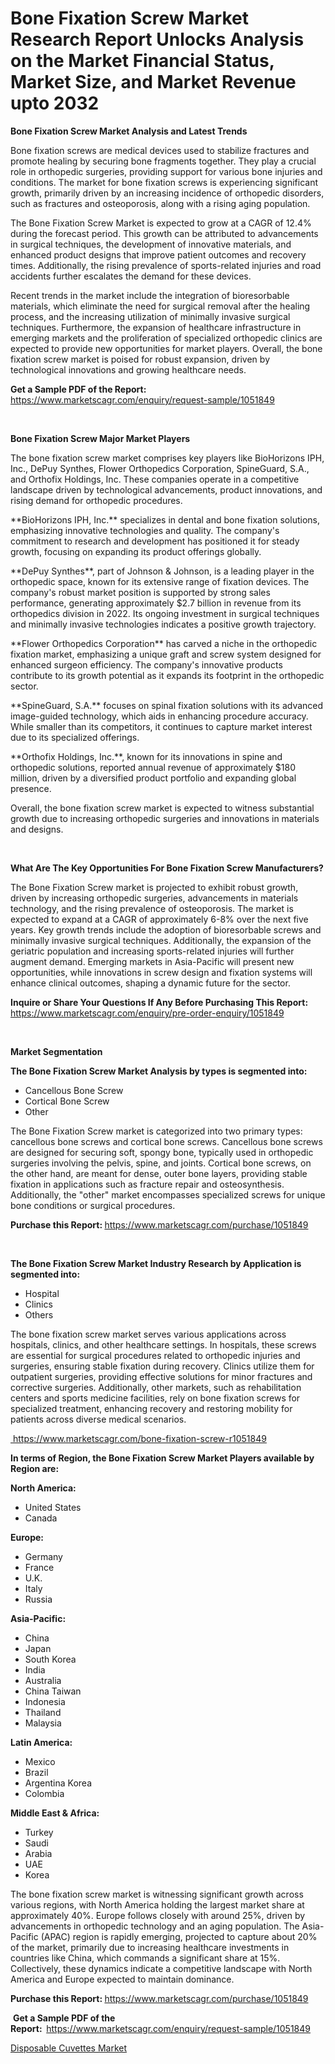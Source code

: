 <p><h1>Bone Fixation Screw Market Research Report Unlocks Analysis on the Market Financial Status, Market Size, and Market Revenue upto 2032</h1></p><p><strong>Bone Fixation Screw Market Analysis and Latest Trends</strong></p>
<p><p>Bone fixation screws are medical devices used to stabilize fractures and promote healing by securing bone fragments together. They play a crucial role in orthopedic surgeries, providing support for various bone injuries and conditions. The market for bone fixation screws is experiencing significant growth, primarily driven by an increasing incidence of orthopedic disorders, such as fractures and osteoporosis, along with a rising aging population.</p><p>The Bone Fixation Screw Market is expected to grow at a CAGR of 12.4% during the forecast period. This growth can be attributed to advancements in surgical techniques, the development of innovative materials, and enhanced product designs that improve patient outcomes and recovery times. Additionally, the rising prevalence of sports-related injuries and road accidents further escalates the demand for these devices.</p><p>Recent trends in the market include the integration of bioresorbable materials, which eliminate the need for surgical removal after the healing process, and the increasing utilization of minimally invasive surgical techniques. Furthermore, the expansion of healthcare infrastructure in emerging markets and the proliferation of specialized orthopedic clinics are expected to provide new opportunities for market players. Overall, the bone fixation screw market is poised for robust expansion, driven by technological innovations and growing healthcare needs.</p></p>
<p><strong>Get a Sample PDF of the Report:&nbsp;</strong> <a href="https://www.marketscagr.com/enquiry/request-sample/1051849?utm_campaign=2650&utm_medium=2&utm_source=Github&utm_content=ia&utm_term=04032025&utm_id=bone-fixation-screw">https://www.marketscagr.com/enquiry/request-sample/1051849</a></p>
<p>&nbsp;</p>
<p><strong>Bone Fixation Screw Major Market Players</strong></p>
<p><p>The bone fixation screw market comprises key players like BioHorizons IPH, Inc., DePuy Synthes, Flower Orthopedics Corporation, SpineGuard, S.A., and Orthofix Holdings, Inc. These companies operate in a competitive landscape driven by technological advancements, product innovations, and rising demand for orthopedic procedures.</p><p>**BioHorizons IPH, Inc.** specializes in dental and bone fixation solutions, emphasizing innovative technologies and quality. The company's commitment to research and development has positioned it for steady growth, focusing on expanding its product offerings globally.</p><p>**DePuy Synthes**, part of Johnson & Johnson, is a leading player in the orthopedic space, known for its extensive range of fixation devices. The company's robust market position is supported by strong sales performance, generating approximately $2.7 billion in revenue from its orthopedics division in 2022. Its ongoing investment in surgical techniques and minimally invasive technologies indicates a positive growth trajectory.</p><p>**Flower Orthopedics Corporation** has carved a niche in the orthopedic fixation market, emphasizing a unique graft and screw system designed for enhanced surgeon efficiency. The company's innovative products contribute to its growth potential as it expands its footprint in the orthopedic sector.</p><p>**SpineGuard, S.A.** focuses on spinal fixation solutions with its advanced image-guided technology, which aids in enhancing procedure accuracy. While smaller than its competitors, it continues to capture market interest due to its specialized offerings.</p><p>**Orthofix Holdings, Inc.**, known for its innovations in spine and orthopedic solutions, reported annual revenue of approximately $180 million, driven by a diversified product portfolio and expanding global presence. </p><p>Overall, the bone fixation screw market is expected to witness substantial growth due to increasing orthopedic surgeries and innovations in materials and designs.</p></p>
<p>&nbsp;</p>
<p><strong>What Are The Key Opportunities For Bone Fixation Screw Manufacturers?</strong></p>
<p><p>The Bone Fixation Screw market is projected to exhibit robust growth, driven by increasing orthopedic surgeries, advancements in materials technology, and the rising prevalence of osteoporosis. The market is expected to expand at a CAGR of approximately 6-8% over the next five years. Key growth trends include the adoption of bioresorbable screws and minimally invasive surgical techniques. Additionally, the expansion of the geriatric population and increasing sports-related injuries will further augment demand. Emerging markets in Asia-Pacific will present new opportunities, while innovations in screw design and fixation systems will enhance clinical outcomes, shaping a dynamic future for the sector.</p></p>
<p><strong>Inquire or Share Your Questions If Any Before Purchasing This Report:</strong> <a href="https://www.marketscagr.com/enquiry/pre-order-enquiry/1051849?utm_campaign=2650&utm_medium=2&utm_source=Github&utm_content=ia&utm_term=04032025&utm_id=bone-fixation-screw">https://www.marketscagr.com/enquiry/pre-order-enquiry/1051849</a></p>
<p>&nbsp;</p>
<p><strong>Market Segmentation</strong></p>
<p><strong>The Bone Fixation Screw Market Analysis by types is segmented into:</strong></p>
<p><ul><li>Cancellous Bone Screw</li><li>Cortical Bone Screw</li><li>Other</li></ul></p>
<p><p>The Bone Fixation Screw market is categorized into two primary types: cancellous bone screws and cortical bone screws. Cancellous bone screws are designed for securing soft, spongy bone, typically used in orthopedic surgeries involving the pelvis, spine, and joints. Cortical bone screws, on the other hand, are meant for dense, outer bone layers, providing stable fixation in applications such as fracture repair and osteosynthesis. Additionally, the "other" market encompasses specialized screws for unique bone conditions or surgical procedures.</p></p>
<p><strong>Purchase this Report:&nbsp;</strong><a href="https://www.marketscagr.com/purchase/1051849?utm_campaign=2650&utm_medium=2&utm_source=Github&utm_content=ia&utm_term=04032025&utm_id=bone-fixation-screw">https://www.marketscagr.com/purchase/1051849</a></p>
<p>&nbsp;</p>
<p><strong>The Bone Fixation Screw Market Industry Research by Application is segmented into:</strong></p>
<p><ul><li>Hospital</li><li>Clinics</li><li>Others</li></ul></p>
<p><p>The bone fixation screw market serves various applications across hospitals, clinics, and other healthcare settings. In hospitals, these screws are essential for surgical procedures related to orthopedic injuries and surgeries, ensuring stable fixation during recovery. Clinics utilize them for outpatient surgeries, providing effective solutions for minor fractures and corrective surgeries. Additionally, other markets, such as rehabilitation centers and sports medicine facilities, rely on bone fixation screws for specialized treatment, enhancing recovery and restoring mobility for patients across diverse medical scenarios.</p></p>
<p><a href="https://www.marketscagr.com/bone-fixation-screw-r1051849?utm_campaign=2650&utm_medium=2&utm_source=Github&utm_content=ia&utm_term=04032025&utm_id=bone-fixation-screw">&nbsp;https://www.marketscagr.com/bone-fixation-screw-r1051849</a></p>
<p><strong>In terms of Region, the Bone Fixation Screw Market Players available by Region are:</strong></p>
<p>
    <p> <strong> North America: </strong>
        <ul>
            <li>United States</li>
            <li>Canada</li>
        </ul>
        </p> 
    <p> <strong> Europe: </strong>
        <ul>
            <li>Germany</li>
            <li>France</li>
            <li>U.K.</li>
            <li>Italy</li>
            <li>Russia</li>
        </ul>
        </p> 
    <p> <strong> Asia-Pacific: </strong>
        <ul>
            <li>China</li>
            <li>Japan</li>
            <li>South Korea</li>
            <li>India</li>
            <li>Australia</li>
            <li>China Taiwan</li>
            <li>Indonesia</li>
            <li>Thailand</li>
            <li>Malaysia</li>
        </ul>
        </p> 
    <p> <strong> Latin America: </strong>
        <ul>
            <li>Mexico</li>
            <li>Brazil</li>
            <li>Argentina Korea</li>
            <li>Colombia</li>
        </ul>
        </p> 
    <p> <strong> Middle East & Africa: </strong>
        <ul>
            <li>Turkey</li>
            <li>Saudi</li>
            <li>Arabia</li>
            <li>UAE</li>
            <li>Korea</li>
        </ul>
    </p>
    </p>
<p><p>The bone fixation screw market is witnessing significant growth across various regions, with North America holding the largest market share at approximately 40%. Europe follows closely with around 25%, driven by advancements in orthopedic technology and an aging population. The Asia-Pacific (APAC) region is rapidly emerging, projected to capture about 20% of the market, primarily due to increasing healthcare investments in countries like China, which commands a significant share at 15%. Collectively, these dynamics indicate a competitive landscape with North America and Europe expected to maintain dominance.</p></p>
<p><strong>Purchase this Report: </strong><a href="https://www.marketscagr.com/purchase/1051849?utm_campaign=2650&utm_medium=2&utm_source=Github&utm_content=ia&utm_term=04032025&utm_id=bone-fixation-screw">https://www.marketscagr.com/purchase/1051849</a></p>
<p>&nbsp;<strong>Get a Sample PDF of the Report:&nbsp;&nbsp;</strong><a href="https://www.marketscagr.com/enquiry/request-sample/1051849?utm_campaign=2650&utm_medium=2&utm_source=Github&utm_content=ia&utm_term=04032025&utm_id=bone-fixation-screw">https://www.marketscagr.com/enquiry/request-sample/1051849</a></p>
<p><strong></strong></p>
<p><p><a href="https://github.com/bolalfredia7777/Market-Research-Report-List-1/blob/main/disposable-cuvettes-market.md?utm_campaign=2650&utm_medium=2&utm_source=Github&utm_content=ia&utm_term=04032025&utm_id=bone-fixation-screw">Disposable Cuvettes Market</a></p></p>